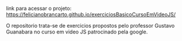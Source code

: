 link para acessar o projeto: https://felicianobrancarto.github.io/exerciciosBasicoCursoEmVideoJS/

O repositorio trata-se de exercicios propostos pelo professor Gustavo Guanabara no curso em video JS patrocinado pela google.
